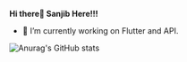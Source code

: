 **Hi there👋 Sanjib Here!!!**

  -  🔭 I’m currently working on Flutter and API.

![Anurag's GitHub stats](https://github-readme-stats.vercel.app/api?username=SanjibLimbu&show_icons=true&theme=dark)

